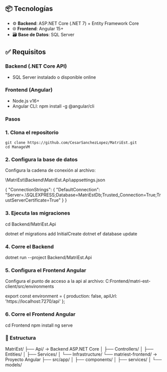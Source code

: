 
## 📦 Tecnologías

- ⚙️ **Backend**: ASP.NET Core (.NET 7) + Entity Framework Core
- 🌐 **Frontend**: Angular 15+
- 🗃️ **Base de Datos**: SQL Server


## ✅ Requisitos

### Backend (.NET Core API)

- SQL Server instalado o disponible online

### Frontend (Angular)

- Node.js v16+
- Angular CLI:
  npm install -g @angular/cli
  
### Pasos
 
 
### 1. Clona el repositorio

	git clone https://github.com/CesarSanchezLopez/MatriEst.git
	cd ManageVM

### 2.  Configura la base de datos

Configura la cadena de conexión al archivo:

\MatriEst\Backend\MatriEst.Api\appsettings.json

{
  "ConnectionStrings": {
   "DefaultConnection": "Server=.\\SQLEXPRESS;Database=MatriEstDb;Trusted_Connection=True;TrustServerCertificate=True"
  }
}

### 3. Ejecuta las migraciones

cd Backend/MatriEst.Api

dotnet ef migrations add InitialCreate
dotnet ef database update


### 4. Corre el Backend

dotnet run --project Backend/MatriEst.Api


### 5.  Configura  el Frontend Angular

Configura el punto de acceso a la api al archivo:
C:Frontend/matri-est-client/src/environments

export const environment = {
    production: false,
    apiUrl: 'https://localhost:7270/api'
  };


### 6. Corre el Frontend Angular

cd Frontend
npm install
ng serve


### 🔐 Estructura


MatriEst/
├── Api/               → Backend ASP.NET Core
│   ├── Controllers/
│   ├── Entities/
│   ├── Services/
│   └── Infrastructure/
└── matriest-frontend/ → Proyecto Angular
    ├── src/app/
    │   ├── components/
    │   ├── services/
    │   └── models/
